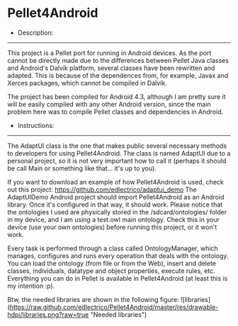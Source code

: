 Pellet4Android
==============

- Description:
-------------
This project is a Pellet port for running in Android devices. As the port cannot be directly made due to the differences between Pellet Java classes and Android's Dalvik platform, several classes have been rewritten and adapted. This is because of the dependences from, for example, Javax and Xerces packages, which cannot be compiled in Dalvik.

The project has been compiled for Android 4.3, although I am pretty sure it will be easily compiled with any other Android version, since the main problem here was to compile Pellet classes and dependencies in Android.

- Instructions:
---------------
The AdaptUI class is the one that makes public several necessary methods to developers for using Pellet4Android. The class is named AdaptUI due to a personal project, so it is
not very important how to call it (perhaps it should be call Main or something like that... it's up to you). 

If you want to download an example of how Pellet4Android is used, check out this project: https://github.com/edlectrico/adaptui_demo
The AdaptUIDemo Android project should import Pellet4Android as an Android library. Once it's configured in that way, it should work. Please notice that the ontologies I used are physically stored in the /sdcard/ontologies/ folder in my device, and I am using a test.owl main ontology. Check this in your device (use your own ontologies) before running this project, or it won't work.

Every task is performed through a class called OntologyManager, which manages, configures and runs every operation that deals with the ontology. You can load the ontology (from file or from the Web), insert and delete classes, individuals, datatype and object properties, execute rules, etc. Everything you can do in Pellet is available in Pellet4Android (at least this is my intention :p).

Btw, the needed libraries are shown in the following figure: 
![libraries] (https://raw.github.com/edlectrico/Pellet4Android/master/res/drawable-hdpi/libraries.png?raw=true "Needed libraries")

